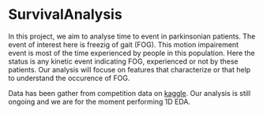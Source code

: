 # SurvivalAnalysis 
In this project, we aim to analyse time to event in parkinsonian patients. The event of interest here is freezig of gait (FOG). This motion impairement event is most of the time experienced by people in this population. Here the status is any kinetic event indicating FOG, experienced or not by these patients. Our analysis will focuse on features that characterize or that help to understand the occurence of FOG.

Data has been gather from competition data on [kaggle](https://www.kaggle.com/competitions/tlvmc-parkinsons-freezing-gait-prediction#:~:text=Research%20Code%20Competition-,Parkinson%27s,-Freezing%20of%20Gait). 
Our analysis is still ongoing and we are for the moment performing 1D EDA. 



